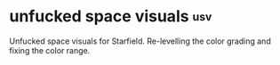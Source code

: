 # unfucked space visuals <sub><sup>usv</sup></sub>
Unfucked space visuals for Starfield. Re-levelling the color grading and fixing the color range.
